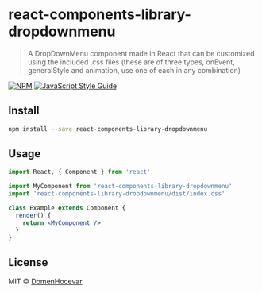 # react-components-library-dropdownmenu

> A DropDownMenu component made in React that can be customized using the included .css files (these are of three types, onEvent, generalStyle and animation, use one of each in any combination)

[![NPM](https://img.shields.io/npm/v/react-components-library-dropdownmenu.svg)](https://www.npmjs.com/package/react-components-library-dropdownmenu) [![JavaScript Style Guide](https://img.shields.io/badge/code_style-standard-brightgreen.svg)](https://standardjs.com)

## Install

```bash
npm install --save react-components-library-dropdownmenu
```

## Usage

```jsx
import React, { Component } from 'react'

import MyComponent from 'react-components-library-dropdownmenu'
import 'react-components-library-dropdownmenu/dist/index.css'

class Example extends Component {
  render() {
    return <MyComponent />
  }
}
```

## License

MIT © [DomenHocevar](https://github.com/DomenHocevar)
